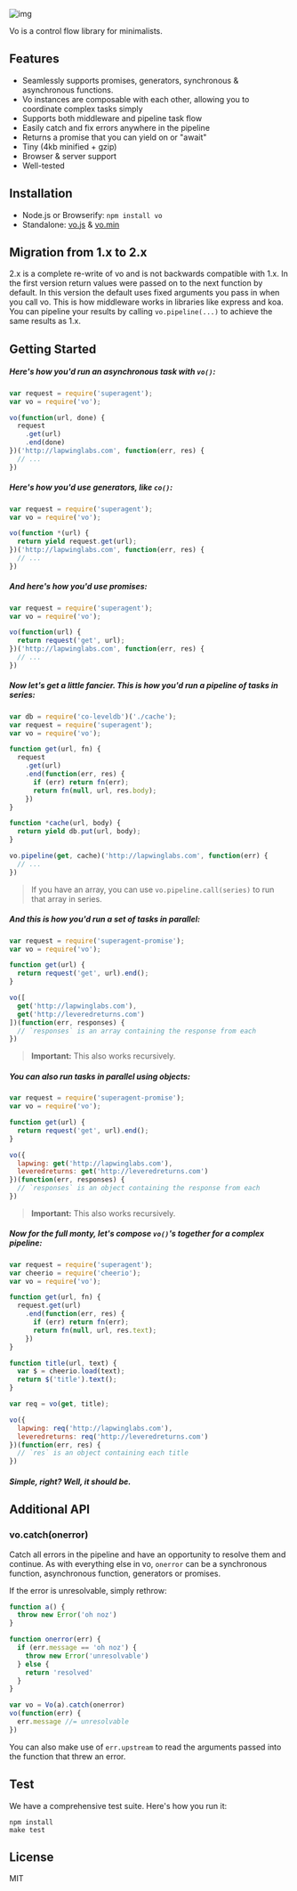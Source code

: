
![img](https://cldup.com/GbKb42jNdt.png)

Vo is a control flow library for minimalists.

## Features

- Seamlessly supports promises, generators, synchronous & asynchronous functions.
- Vo instances are composable with each other, allowing you to coordinate complex tasks simply
- Supports both middleware and pipeline task flow
- Easily catch and fix errors anywhere in the pipeline
- Returns a promise that you can yield on or "await"
- Tiny (4kb minified + gzip)
- Browser & server support
- Well-tested

## Installation

- Node.js or Browserify: `npm install vo`
- Standalone: [vo.js](dist/vo.js) & [vo.min](dist/vo.min.js)

## Migration from 1.x to 2.x

2.x is a complete re-write of vo and is not backwards compatible with 1.x. In the first version return values were passed on to the next function by default. In this version the default uses fixed arguments you pass in when you call vo. This is how middleware works in libraries like express and koa. You can pipeline your results by calling `vo.pipeline(...)` to achieve the same results as 1.x.

## Getting Started

##### Here's how you'd run an asynchronous task with `vo()`:

```js
var request = require('superagent');
var vo = require('vo');

vo(function(url, done) {
  request
    .get(url)
    .end(done)
})('http://lapwinglabs.com', function(err, res) {
  // ...
})
```

##### Here's how you'd use generators, like `co()`:

```js
var request = require('superagent');
var vo = require('vo');

vo(function *(url) {
  return yield request.get(url);
})('http://lapwinglabs.com', function(err, res) {
  // ...
})
```

##### And here's how you'd use promises:

```js
var request = require('superagent');
var vo = require('vo');

vo(function(url) {
  return request('get', url);
})('http://lapwinglabs.com', function(err, res) {
  // ...
})
```

##### Now let's get a little fancier. This is how you'd run a pipeline of tasks in series:

```js
var db = require('co-leveldb')('./cache');
var request = require('superagent');
var vo = require('vo');

function get(url, fn) {
  request
    .get(url)
    .end(function(err, res) {
      if (err) return fn(err);
      return fn(null, url, res.body);
    })
}

function *cache(url, body) {
  return yield db.put(url, body);
}

vo.pipeline(get, cache)('http://lapwinglabs.com', function(err) {
  // ...
})
```

> If you have an array, you can use `vo.pipeline.call(series)` to run that array in series.

##### And this is how you'd run a set of tasks in parallel:

```js
var request = require('superagent-promise');
var vo = require('vo');

function get(url) {
  return request('get', url).end();
}

vo([
  get('http://lapwinglabs.com'),
  get('http://leveredreturns.com')
])(function(err, responses) {
  // `responses` is an array containing the response from each
})
```

> **Important:** This also works recursively.

##### You can also run tasks in parallel using objects:

```js
var request = require('superagent-promise');
var vo = require('vo');

function get(url) {
  return request('get', url).end();
}

vo({
  lapwing: get('http://lapwinglabs.com'),
  leveredreturns: get('http://leveredreturns.com')
})(function(err, responses) {
  // `responses` is an object containing the response from each
})
```

> **Important:** This also works recursively.

##### Now for the full monty, let's compose `vo()`'s together for a complex pipeline:

```js
var request = require('superagent');
var cheerio = require('cheerio');
var vo = require('vo');

function get(url, fn) {
  request.get(url)
    .end(function(err, res) {
      if (err) return fn(err);
      return fn(null, url, res.text);
    })
}

function title(url, text) {
  var $ = cheerio.load(text);
  return $('title').text();
}

var req = vo(get, title);

vo({
  lapwing: req('http://lapwinglabs.com'),
  leveredreturns: req('http://leveredreturns.com')
})(function(err, res) {
  // `res` is an object containing each title
})
```

##### Simple, right? Well, it should be.

## Additional API

### vo.catch(onerror)

Catch all errors in the pipeline and have an opportunity to resolve them and continue. As with everything else in vo, `onerror` can be a synchronous function, asynchronous function, generators or promises.

If the error is unresolvable, simply rethrow:

```js
function a() {
  throw new Error('oh noz')
}

function onerror(err) {
  if (err.message == 'oh noz') {
    throw new Error('unresolvable')
  } else {
    return 'resolved'
  }
}

var vo = Vo(a).catch(onerror)
vo(function(err) {
  err.message //= unresolvable
})
```

You can also make use of `err.upstream` to read the arguments passed into the function that threw an error.

## Test

We have a comprehensive test suite. Here's how you run it:

```
npm install
make test
```

## License

MIT
